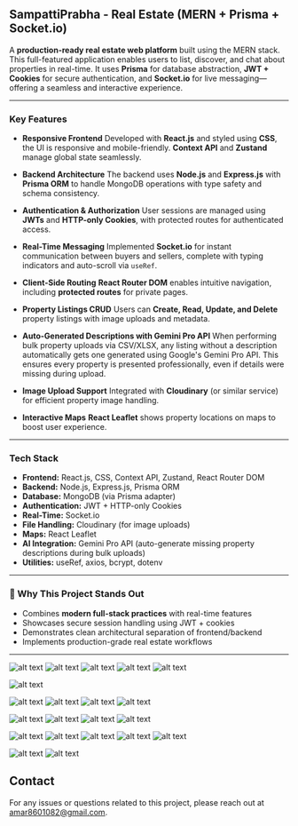 ##  SampattiPrabha - Real Estate  (MERN + Prisma + Socket.io)

A **production-ready real estate web platform** built using the MERN stack. This full-featured application enables users to list, discover, and chat about properties in real-time. It uses **Prisma** for database abstraction, **JWT + Cookies** for secure authentication, and **Socket.io** for live messaging—offering a seamless and interactive experience.

---

###  **Key Features**

*  **Responsive Frontend**
  Developed with **React.js** and styled using **CSS**, the UI is responsive and mobile-friendly. **Context API** and **Zustand** manage global state seamlessly.

*  **Backend Architecture**
  The backend uses **Node.js** and **Express.js** with **Prisma ORM** to handle MongoDB operations with type safety and schema consistency.

*  **Authentication & Authorization**
  User sessions are managed using **JWTs** and **HTTP-only Cookies**, with protected routes for authenticated access.

*  **Real-Time Messaging**
  Implemented **Socket.io** for instant communication between buyers and sellers, complete with typing indicators and auto-scroll via `useRef`.

*  **Client-Side Routing**
  **React Router DOM** enables intuitive navigation, including **protected routes** for private pages.

*  **Property Listings CRUD**
  Users can **Create, Read, Update, and Delete** property listings with image uploads and metadata.

*  **Auto-Generated Descriptions with Gemini Pro API**
  When performing bulk property uploads via CSV/XLSX, any listing without a description automatically gets one generated using Google's Gemini Pro API. This ensures every property is presented professionally, even if details were missing during upload.

*  **Image Upload Support**
  Integrated with **Cloudinary** (or similar service) for efficient property image handling.

*  **Interactive Maps**
  **React Leaflet** shows property locations on maps to boost user experience.

---

###  **Tech Stack**

* **Frontend:** React.js, CSS, Context API, Zustand, React Router DOM
* **Backend:** Node.js, Express.js, Prisma ORM
* **Database:** MongoDB (via Prisma adapter)
* **Authentication:** JWT + HTTP-only Cookies
* **Real-Time:** Socket.io
* **File Handling:** Cloudinary (for image uploads)
* **Maps:** React Leaflet
* **AI Integration:** Gemini Pro API (auto-generate missing property descriptions during bulk uploads)
* **Utilities:** useRef, axios, bcrypt, dotenv

---

### 📌 Why This Project Stands Out

* Combines **modern full-stack practices** with real-time features
* Showcases secure session handling using JWT + cookies
* Demonstrates clean architectural separation of frontend/backend
* Implements production-grade real estate workflows
<!-- * Highly scalable and extensible for future features (e.g., payments, saved listings, admin panel) -->

---

<!-- ###  Possible Add-Ons / Future Enhancements

* Admin dashboard for managing users and listings
* Full-text search with MongoDB Atlas or Algolia
* Stripe integration for paid promotions or premium listings
* Advanced filtering/sorting by price, location, and features
* Notifications using WebSockets or Push API -->

![alt text](ER-DIAGRAM/overview.png)
![alt text](ER-DIAGRAM/users.png)
![alt text](ER-DIAGRAM/admins.png)
![alt text](ER-DIAGRAM/superadmin.png)
![alt text](ER-DIAGRAM/posts.png)



![alt text](ER-DIAGRAM/1.png)
<!-- ------------------------------------ -->
![alt text](ER-DIAGRAM/2.png)
![alt text](ER-DIAGRAM/01.png)
![alt text](ER-DIAGRAM/02.png)
![alt text](ER-DIAGRAM/n.png)
<!-- ![alt text](ER-DIAGRAM/b.png) -->
<!-- ![alt text](ER-DIAGRAM/c.png) -->
<!-- ![alt text](ER-DIAGRAM/d.png) -->
![alt text](ER-DIAGRAM/03.png)
![alt text](ER-DIAGRAM/04.png)
![alt text](ER-DIAGRAM/e.png)
![alt text](ER-DIAGRAM/f.png)
<!-- ![alt text](ER-DIAGRAM/g.png) -->
![alt text](ER-DIAGRAM/h.png)
![alt text](ER-DIAGRAM/i.png)
![alt text](ER-DIAGRAM/j.png)
![alt text](ER-DIAGRAM/k.png)
![alt text](ER-DIAGRAM/l.png)
<!-- update post -->
![alt text](ER-DIAGRAM/m.png)
![alt text](ER-DIAGRAM/o.png)


<!-- 
# RealState Thunder Client Collection

## Overview

This repository contains a **Thunder Client Collection** for the **RealState** project, which includes various API requests related to authentication, user management, and post handling. The collection is designed to facilitate testing and interaction with the backend of the RealState system, which is built around user authentication, data management, and secure access to protected routes.




## API Requests

### Authentication APIs

1. **Register User** (`POST`)
   - **URL**: `http://localhost:8000/api/auth/register`
   - **Description**: Registers a new user.
   - **Header**:
   Content-Type: application/json
   - **Body**:
     ```json
     {
       "username": "wolf",
       "email": "wolf@wolf.com",
       "password": "wolf"
     }
     ```

2. **Login** (`POST`)
   - **URL**: `http://localhost:8000/api/auth/login`
   - **Description**: Logs in a user.
   - **Body**:
     ```json
     {
       "username": "wolf",
       "password": "wolf"
     }
     ```

3. **Logout** (`POST`)
   - **URL**: `http://localhost:8000/api/auth/logout`
   - **Description**: Logs out the user.
   - **Headers**:
     - Cookie: `<JWT_TOKEN>`

### User APIs

4. **Get All Users** (`GET`)
   - **URL**: `http://localhost:8000/api/users/`
   - **Description**: Retrieves a list of all users.

5. **Get Single User** (`GET`)
   - **URL**: `http://localhost:8000/api/users/:userId`
   - **Description**: Retrieves details for a single user.
   - Example: `http://localhost:8000/api/users/66c32a7094cc344f2351361d`

6. **Update User** (`PUT`)
   - **URL**: `http://localhost:8000/api/users/:userId`
   - **Description**: Updates a user's details.
   - **Body**:
     ```json
     {
       "username": "mogambo",
       "email": "mogambo@wolf.com",
       "password": "mogambo"
     }
     ```

7. **Delete User** (`GET`)
   - **URL**: `http://localhost:8000/api/users/:userId`
   - **Description**: Deletes a user from the database.

### Protected Routes

8. **Test Protected Route** (`GET`)
   - **URL**: `http://localhost:8000/api/test/should-be-logged-in`
   - **Description**: Tests access to a route requiring user authentication.
   - **Headers**:
     - Cookie: `<JWT_TOKEN>`

9. **Test Admin Route** (`GET`)
   - **URL**: `http://localhost:8000/api/test/should-be-Admin`
   - **Description**: Tests access to a route restricted to admins.
   - **Headers**:
     - Cookie: `<JWT_TOKEN>`

### Post APIs

10. **Get All Posts** (`GET`)
    - **URL**: `http://localhost:8000/api/posts`
    - **Description**: Retrieves a list of all posts.

11. **Get Single Post** (`GET`)
    - **URL**: `http://localhost:8000/api/post/:postId`
    - **Description**: Retrieves details of a single post.
    - Example: `http://localhost:8000/api/post/66f54be0ad86a5b568401617`

12. **Update Post** (`PUT`)
    - **URL**: `http://localhost:8000/api/post/:postId`
    - **Description**: Updates the details of an existing post.

## How to Use

1. **Import Collection**: Open Thunder Client and import the JSON collection by navigating to the "Collections" tab.
2. **Set Environment**: Make sure your backend server is running locally or update the `localhost` URLs to your deployed backend if applicable.
3. **Send Requests**: Use the different requests within the collection to interact with your backend and verify functionality. -->


## Contact

For any issues or questions related to this project, please reach out at amar8601082@gmail.com.